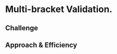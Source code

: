 # Multi-bracket Validation.
<!-- Short summary or background information -->

## Challenge
<!-- Description of the challenge -->

## Approach & Efficiency